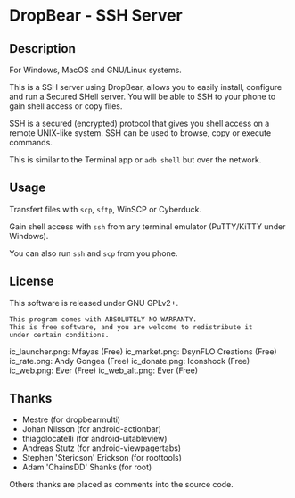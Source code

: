 DropBear - SSH Server
=====================

Description
-----------

For Windows, MacOS and GNU/Linux systems.

This is a SSH server using DropBear, allows you to easily install, configure and run a Secured SHell server. You will be able to SSH to your phone to gain shell access or copy files.

SSH is a secured (encrypted) protocol that gives you shell access on a remote UNIX-like system. SSH can be used to browse, copy or execute commands.

This is similar to the Terminal app or `adb shell` but over the network.

Usage
-----

Transfert files with `scp`, `sftp`, WinSCP or Cyberduck.

Gain shell access with `ssh` from any terminal emulator (PuTTY/KiTTY under Windows).

You can also run `ssh` and `scp` from you phone.

License
-------

This software is released under GNU GPLv2+.

    This program comes with ABSOLUTELY NO WARRANTY.
    This is free software, and you are welcome to redistribute it
    under certain conditions.

ic_launcher.png: Mfayas (Free)
ic_market.png: DsynFLO Creations (Free)
ic_rate.png: Andy Gongea (Free)
ic_donate.png: Iconshock (Free)
ic_web.png: Ever (Free)
ic_web_alt.png: Ever (Free)

Thanks
------

* Mestre (for dropbearmulti)
* Johan Nilsson (for android-actionbar)
* thiagolocatelli (for android-uitableview)
* Andreas Stutz (for android-viewpagertabs)
* Stephen 'Stericson' Erickson (for roottools)
* Adam 'ChainsDD' Shanks (for root)

Others thanks are placed as comments into the source code.
